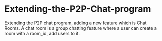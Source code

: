 # Extending-the-P2P-Chat-program
Extending the P2P chat program, adding a new feature which is Chat Rooms. A chat room is a group chatting feature where a user can create a room with a room_id, add users to it.
